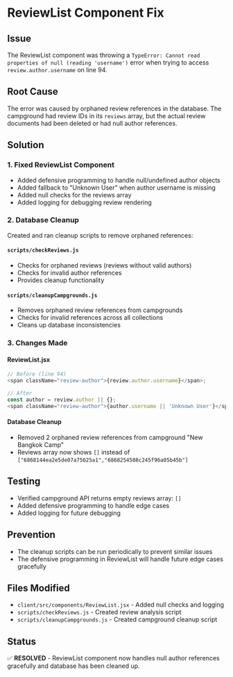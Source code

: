 # ReviewList Component Fix

## Issue

The ReviewList component was throwing a `TypeError: Cannot read properties of null (reading 'username')` error when trying to access `review.author.username` on line 94.

## Root Cause

The error was caused by orphaned review references in the database. The campground had review IDs in its `reviews` array, but the actual review documents had been deleted or had null author references.

## Solution

### 1. Fixed ReviewList Component

- Added defensive programming to handle null/undefined author objects
- Added fallback to "Unknown User" when author username is missing
- Added null checks for the reviews array
- Added logging for debugging review rendering

### 2. Database Cleanup

Created and ran cleanup scripts to remove orphaned references:

#### `scripts/checkReviews.js`

- Checks for orphaned reviews (reviews without valid authors)
- Checks for invalid author references
- Provides cleanup functionality

#### `scripts/cleanupCampgrounds.js`

- Removes orphaned review references from campgrounds
- Checks for invalid references across all collections
- Cleans up database inconsistencies

### 3. Changes Made

#### ReviewList.jsx

```javascript
// Before (line 94)
<span className="review-author">{review.author.username}</span>;

// After
const author = review.author || {};
<span className="review-author">{author.username || 'Unknown User'}</span>;
```

#### Database Cleanup

- Removed 2 orphaned review references from campground "New Bangkok Camp"
- Reviews array now shows `[]` instead of `["6868144ea2e5de07a75625a1","6868254508c245f96a05b45b"]`

## Testing

- Verified campground API returns empty reviews array: `[]`
- Added defensive programming to handle edge cases
- Added logging for future debugging

## Prevention

- The cleanup scripts can be run periodically to prevent similar issues
- The defensive programming in ReviewList will handle future edge cases gracefully

## Files Modified

- `client/src/components/ReviewList.jsx` - Added null checks and logging
- `scripts/checkReviews.js` - Created review analysis script
- `scripts/cleanupCampgrounds.js` - Created campground cleanup script

## Status

✅ **RESOLVED** - ReviewList component now handles null author references gracefully and database has been cleaned up.
